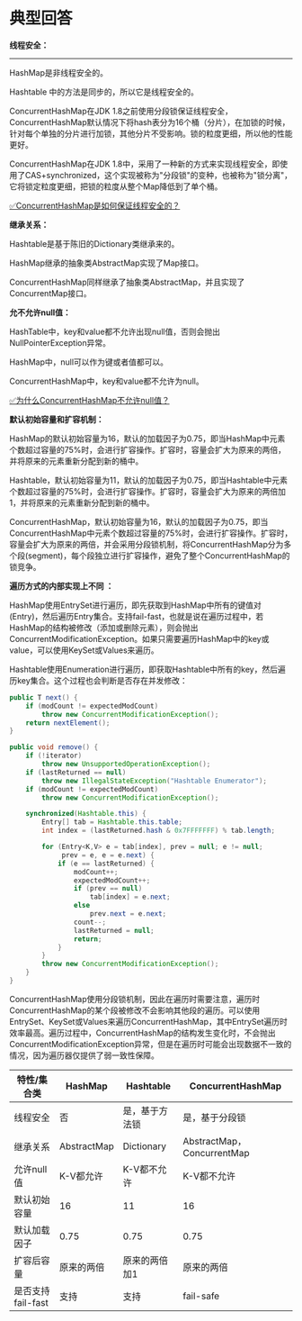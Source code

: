 # 典型回答
**线程安全：**

****

HashMap是非线程安全的。

Hashtable 中的方法是同步的，所以它是线程安全的。

ConcurrentHashMap在JDK 1.8之前使用分段锁保证线程安全， ConcurrentHashMap默认情况下将hash表分为16个桶（分片），在加锁的时候，针对每个单独的分片进行加锁，其他分片不受影响。锁的粒度更细，所以他的性能更好。

ConcurrentHashMap在JDK 1.8中，采用了一种新的方式来实现线程安全，即使用了CAS+synchronized，这个实现被称为"分段锁"的变种，也被称为"锁分离"，它将锁定粒度更细，把锁的粒度从整个Map降低到了单个桶。



[✅ConcurrentHashMap是如何保证线程安全的？](https://www.yuque.com/hollis666/qyhor6/seuqd9oynk2enp9t)



**继承关系：**

Hashtable是基于陈旧的Dictionary类继承来的。

HashMap继承的抽象类AbstractMap实现了Map接口。

ConcurrentHashMap同样继承了抽象类AbstractMap，并且实现了ConcurrentMap 接口。



**允不允许null值：**

HashTable中，key和value都不允许出现null值，否则会抛出NullPointerException异常。 

HashMap中，null可以作为键或者值都可以。

ConcurrentHashMap中，key和value都不允许为null。



[✅为什么ConcurrentHashMap不允许null值？](https://www.yuque.com/hollis666/qyhor6/ro41pfdt3hu4ocgq)



**默认初始容量和扩容机制：**

<font style="color:rgb(55, 65, 81);background-color:rgb(247, 247, 248);"></font>

HashMap的默认初始容量为16，默认的加载因子为0.75，即当HashMap中元素个数超过容量的75%时，会进行扩容操作。扩容时，容量会扩大为原来的两倍，并将原来的元素重新分配到新的桶中。



Hashtable，默认初始容量为11，默认的加载因子为0.75，即当Hashtable中元素个数超过容量的75%时，会进行扩容操作。扩容时，容量会扩大为原来的两倍加1，并将原来的元素重新分配到新的桶中。



ConcurrentHashMap，默认初始容量为16，默认的加载因子为0.75，即当ConcurrentHashMap中元素个数超过容量的75%时，会进行扩容操作。扩容时，容量会扩大为原来的两倍，并会采用分段锁机制，将ConcurrentHashMap分为多个段(segment)，每个段独立进行扩容操作，避免了整个ConcurrentHashMap的锁竞争。

 



**遍历方式的内部实现上不同 ：**



HashMap使用EntrySet进行遍历，即先获取到HashMap中所有的键值对(Entry)，然后遍历Entry集合。支持fail-fast，也就是说在遍历过程中，若HashMap的结构被修改（添加或删除元素），则会抛出ConcurrentModificationException。如果只需要遍历HashMap中的key或value，可以使用KeySet或Values来遍历。



Hashtable使用Enumeration进行遍历，即获取Hashtable中所有的key，然后遍历key集合。这个过程也会判断是否存在并发修改：



```java
public T next() {
    if (modCount != expectedModCount)
        throw new ConcurrentModificationException();
    return nextElement();
}

public void remove() {
    if (!iterator)
        throw new UnsupportedOperationException();
    if (lastReturned == null)
        throw new IllegalStateException("Hashtable Enumerator");
    if (modCount != expectedModCount)
        throw new ConcurrentModificationException();

    synchronized(Hashtable.this) {
        Entry[] tab = Hashtable.this.table;
        int index = (lastReturned.hash & 0x7FFFFFFF) % tab.length;

        for (Entry<K,V> e = tab[index], prev = null; e != null;
             prev = e, e = e.next) {
            if (e == lastReturned) {
                modCount++;
                expectedModCount++;
                if (prev == null)
                    tab[index] = e.next;
                else
                    prev.next = e.next;
                count--;
                lastReturned = null;
                return;
            }
        }
        throw new ConcurrentModificationException();
    }
}
```



ConcurrentHashMap使用分段锁机制，因此在遍历时需要注意，遍历时ConcurrentHashMap的某个段被修改不会影响其他段的遍历。可以使用EntrySet、KeySet或Values来遍历ConcurrentHashMap，其中EntrySet遍历时效率最高。遍历过程中，ConcurrentHashMap的结构发生变化时，不会抛出ConcurrentModificationException异常，但是在遍历时可能会出现数据不一致的情况，因为遍历器仅提供了弱一致性保障。





| 特性/集合类 | HashMap | Hashtable | ConcurrentHashMap |
| --- | --- | --- | --- |
| 线程安全 | 否 | 是，基于方法锁 | 是，基于分段锁 |
| 继承关系 | AbstractMap | Dictionary | AbstractMap，ConcurrentMap |
| 允许null值 | K-V都允许 | K-V都不允许 | K-V都不允许 |
| 默认初始容量 | 16 | 11 | 16 |
| 默认加载因子 | 0.75 | 0.75 | 0.75 |
| 扩容后容量 | 原来的两倍 | 原来的两倍加1 | 原来的两倍 |
| 是否支持fail-fast | 支持 | 支持 | fail-safe |










